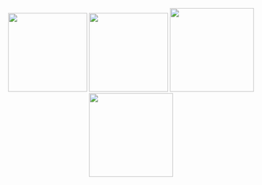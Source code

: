 <div align="center">
   <img height="160em" src="https://github-readme-stats.vercel.app/api?username=PatrickCalorioCarvalho&show_icons=true&theme=github_dark&include_all_commits=true&count_private=true&hide_border=true"/>
   <img height="160em" src="http://github-readme-streak-stats.herokuapp.com?user=PatrickCalorioCarvalho&hide_border=true&background=0D1117&dates=C3D1D9&stroke=0D1117&ring=1F6FEB&fire=1F6FEB&currStreakNum=C3D1D9&sideNums=C3D1D9&currStreakLabel=58A6FF&sideLabels=58A6FF"/>
   <a href="https://github.com/PatrickCalorioCarvalho/RAIM"><img height="170em" src="https://github-readme-stats.vercel.app/api/pin/?username=PatrickCalorioCarvalho&repo=RAIM&theme=github_dark&hide_border=true&show_owner=true"/></a>
   <img height="170em" src="https://github-readme-stats.vercel.app/api/top-langs/?username=PatrickCalorioCarvalho&layout=compact&langs_count=6&theme=github_dark&hide_border=true"/>  
</div>
 
